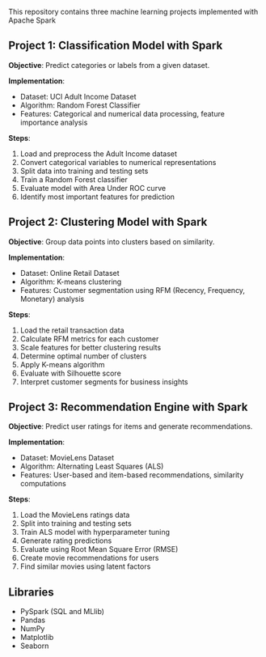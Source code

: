 
This repository contains three machine learning projects implemented with Apache Spark

## Project 1: Classification Model with Spark

**Objective**: Predict categories or labels from a given dataset.

**Implementation**:
- Dataset: UCI Adult Income Dataset
- Algorithm: Random Forest Classifier
- Features: Categorical and numerical data processing, feature importance analysis

**Steps**:
1. Load and preprocess the Adult Income dataset
2. Convert categorical variables to numerical representations
3. Split data into training and testing sets
4. Train a Random Forest classifier
5. Evaluate model with Area Under ROC curve
6. Identify most important features for prediction

## Project 2: Clustering Model with Spark

**Objective**: Group data points into clusters based on similarity.

**Implementation**:
- Dataset: Online Retail Dataset
- Algorithm: K-means clustering
- Features: Customer segmentation using RFM (Recency, Frequency, Monetary) analysis

**Steps**:
1. Load the retail transaction data
2. Calculate RFM metrics for each customer
3. Scale features for better clustering results
4. Determine optimal number of clusters
5. Apply K-means algorithm
6. Evaluate with Silhouette score
7. Interpret customer segments for business insights

## Project 3: Recommendation Engine with Spark

**Objective**: Predict user ratings for items and generate recommendations.

**Implementation**:
- Dataset: MovieLens Dataset
- Algorithm: Alternating Least Squares (ALS)
- Features: User-based and item-based recommendations, similarity computations

**Steps**:
1. Load the MovieLens ratings data
2. Split into training and testing sets
3. Train ALS model with hyperparameter tuning
4. Generate rating predictions
5. Evaluate using Root Mean Square Error (RMSE)
6. Create movie recommendations for users
7. Find similar movies using latent factors

## Libraries

- PySpark (SQL and MLlib)
- Pandas
- NumPy
- Matplotlib
- Seaborn
